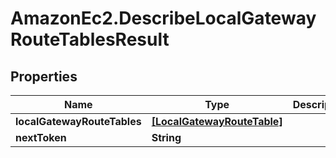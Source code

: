 # AmazonEc2.DescribeLocalGatewayRouteTablesResult

## Properties

Name | Type | Description | Notes
------------ | ------------- | ------------- | -------------
**localGatewayRouteTables** | [**[LocalGatewayRouteTable]**](LocalGatewayRouteTable.md) |  | [optional] 
**nextToken** | **String** |  | [optional] 



